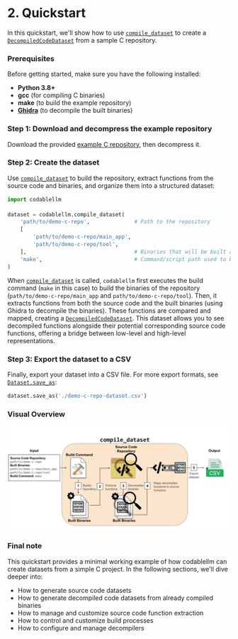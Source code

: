 # 2. Quickstart

In this quickstart, we'll show how to use [`compile_dataset`](../../../documentation/codablellm/#codablellm.compile_dataset) to create a [`DecompiledCodeDataset`](../../../documentation/codablellm/dataset/#codablellm.dataset.DecompiledCodeDataset) from a sample C repository.

### Prerequisites

Before getting started, make sure you have the following installed:

- **Python 3.8+**
- **gcc** (for compiling C binaries)
- **make** (to build the example repository)
- **[Ghidra](https://github.com/NationalSecurityAgency/ghidra)** (to decompile the built binaries)

### Step 1: Download and decompress the example repository

Download the provided [example C repository](https://github.com/dmanuel64/codablellm/raw/refs/heads/main/examples/demo-c-repo.zip), then decompress it.

### Step 2: Create the dataset

Use [`compile_dataset`](../../../documentation/codablellm/#codablellm.compile_dataset) to build the repository, extract functions from the source code and binaries, and organize them into a structured dataset:

```python
import codablellm

dataset = codablellm.compile_dataset(
    'path/to/demo-c-repo',              # Path to the repository
    [
        'path/to/demo-c-repo/main_app',
        'path/to/demo-c-repo/tool',
    ],                                  # Binaries that will be built and decompiled
    'make',                             # Command/script path used to build the repository
)
```

When [`compile_dataset`](../../../documentation/codablellm/#codablellm.compile_dataset) is called, `codablellm` first executes the build command (`make` in this case) to build the binaries of the repository (`path/to/demo-c-repo/main_app` and `path/to/demo-c-repo/tool`). Then, it extracts functions from both the source code and the built binaries (using Ghidra to decompile the binaries). These functions are compared and mapped, creating a [`DecompiledCodeDataset`](../../../documentation/codablellm/dataset/#codablellm.dataset.DecompiledCodeDataset). This dataset allows you to see decompiled functions alongside their potential corresponding source code functions, offering a bridge between low-level and high-level representations.

### Step 3: Export the dataset to a CSV

Finally, export your dataset into a CSV file. For more export formats, see [`Dataset.save_as`](../../../documentation/codablellm/dataset/#codablellm.dataset.Dataset.save_as):

```python
dataset.save_as('./demo-c-repo-dataset.csv')
```

### Visual Overview

![visual overview](../../images/quickstart_workflow.png "Visual Overview")

### Final note

This quickstart provides a minimal working example of how codablellm can create datasets from a simple C project. In the following sections, we'll dive deeper into:

- How to generate source code datasets
- How to generate decompiled code datasets from already compiled binaries
- How to manage and customize source code function extraction
- How to control and customize build processes
- How to configure and manage decompilers